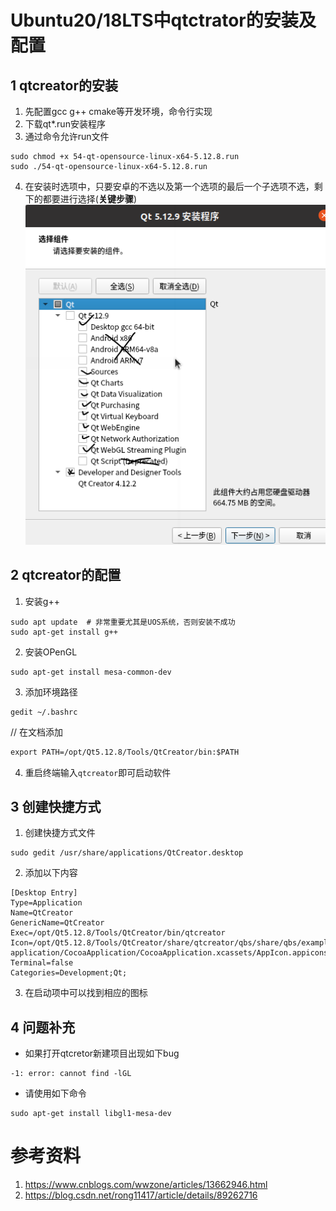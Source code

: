 # Ubuntu20/18LTS中qtctrator的安装及配置     

## 1 qtcreator的安装   
1. 先配置gcc  g++  cmake等开发环境，命令行实现   
2. 下载qt\*.run安装程序      
3. 通过命令允许run文件    

```shell
sudo chmod +x 54-qt-opensource-linux-x64-5.12.8.run 
sudo ./54-qt-opensource-linux-x64-5.12.8.run   
```

4. 在安装时选项中，只要安卓的不选以及第一个选项的最后一个子选项不选，剩下的都要进行选择(**关键步骤**)     
![042-1](./img/042-01.png)  

## 2 qtcreator的配置     
1. 安装g++   

```shell
sudo apt update  # 非常重要尤其是UOS系统，否则安装不成功
sudo apt-get install g++
```

2. 安装OPenGL   

```shell
sudo apt-get install mesa-common-dev
```

3. 添加环境路径   
```shell
gedit ~/.bashrc
```
// 在文档添加
```txt
export PATH=/opt/Qt5.12.8/Tools/QtCreator/bin:$PATH
```

4. 重启终端输入`qtcreator`即可启动软件       

## 3 创建快捷方式       
1. 创建快捷方式文件     
```
sudo gedit /usr/share/applications/QtCreator.desktop
```

2. 添加以下内容   

```
[Desktop Entry]
Type=Application
Name=QtCreator
GenericName=QtCreator
Exec=/opt/Qt5.12.8/Tools/QtCreator/bin/qtcreator
Icon=/opt/Qt5.12.8/Tools/QtCreator/share/qtcreator/qbs/share/qbs/examples/cocoa-application/CocoaApplication/CocoaApplication.xcassets/AppIcon.appiconset/icon_512x512.png
Terminal=false
Categories=Development;Qt;
```

3. 在启动项中可以找到相应的图标        

## 4 问题补充   
- 如果打开qtcretor新建项目出现如下bug        

```
-1: error: cannot find -lGL
```

- 请使用如下命令    
```shell
sudo apt-get install libgl1-mesa-dev 
```



# 参考资料   
1. https://www.cnblogs.com/wwzone/articles/13662946.html     
2. https://blog.csdn.net/rong11417/article/details/89262716  
